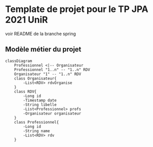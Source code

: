 # Template de projet pour le TP JPA 2021 UniR

voir README de la branche spring

## Modèle métier du projet
```mermaid
classDiagram
    Professionnel <|-- Organisateur
    Professionnel "1..n" -- "1..n" RDV
    Organisateur "1" -- "1..n" RDV
    class Organisateur{
        -List<RDV> rdvOrganise
    }
    class RDV{
        -Long id
        -Timestamp date
        -String libelle
        -List<Professionnel> profs
        -Organisateur organisateur
    }
    class Professionnel{
        -Long id
        -String name
        -List<RDV> rdv
    }
```

